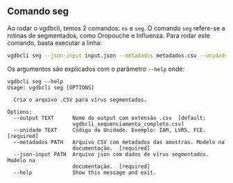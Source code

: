 ## Comando seg

Ao rodar o vgdbcli, temos 2 comandos: `ns` e `seg`. O comando `seg` refere-se a rotinas de  segmentados, como Oropouche e Influenza. Para rodar este comando, basta executar a linha:

```bash
vgdbcli seg --json-input input.json --metadados metadados.csv --unidade IAM --output teste.csv
```

Os argumentos são explicados com o parâmetro `--help` onde:

```
vgdbcli seg --help
Usage: vgdbcli seg [OPTIONS]

  Cria o arquivo .CSV para vírus segmentados.

Options:
  --output TEXT      Nome do output com extensão .csv  [default:
                     vgdbcli_sequenciamento_completo.csv]
  --unidade TEXT     Código da Unidade. Exemplo: IAM, LVRS, FCE.  [required]
  --metadados PATH   Arquivo CSV com metadados das amostras. Modelo na
                     documentação.  [required]
  --json-input PATH  Arquivo json com dados de vírus segmentados. Modelo na
                     documentação.  [required]
  --help             Show this message and exit.
```